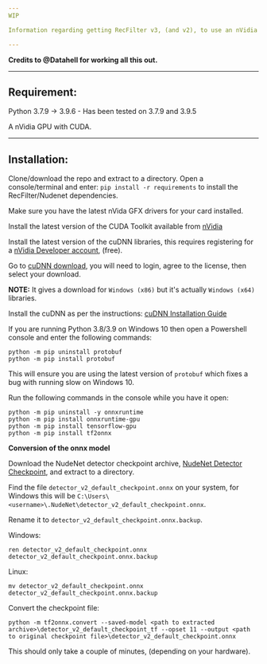 ```yaml
---
WIP

Information regarding getting RecFilter v3, (and v2), to use an nVidia GPU.

---
```


**Credits to @Datahell for working all this out.**

---

## Requirement:

Python 3.7.9 -> 3.9.6 - Has been tested on 3.7.9 and 3.9.5

A nVidia GPU with CUDA.

---

## Installation:

Clone/download the repo and extract to a directory.
Open a console/terminal and enter:
`pip install -r requirements` to install the RecFilter/Nudenet dependencies.

Make sure you have the latest nVida GFX drivers for your card installed.

Install the latest version of the CUDA Toolkit available from [nVidia](https://developer.nvidia.com/cuda-downloads)

Install the latest version of the cuDNN libraries, this requires registering for a [nVidia Developer account](https://developer.nvidia.com/), (free).

Go to [cuDNN download](https://developer.nvidia.com/rdp/cudnn-download), you will need to login, agree to the license, then select your download.

**NOTE:** It gives a download for `Windows (x86)` but it's actually `Windows (x64)` libraries.

Install the cuDNN as per the instructions: [cuDNN Installation Guide](https://docs.nvidia.com/deeplearning/cudnn/install-guide/index.html)

If you are running Python 3.8/3.9 on Windows 10 then open a Powershell console and enter the following commands:

```
python -m pip uninstall protobuf
python -m pip install protobuf
```

This will ensure you are using the latest version of `protobuf` which fixes a bug with running slow on Windows 10.

Run the following commands in the console while you have it open:

```
python -m pip uninstall -y onnxruntime
python -m pip install onnxruntime-gpu
python -m pip install tensorflow-gpu
python -m pip install tf2onnx
```

**Conversion of the onnx model**

Download the NudeNet detector checkpoint archive, [NudeNet Detector Checkpoint](https://github.com/notAI-tech/NudeNet/releases/download/v0/detector_v2_default_checkpoint_tf.tar), and extract to a directory.

Find the file `detector_v2_default_checkpoint.onnx` on your system, for Windows this will be `C:\Users\<username>\.NudeNet\detector_v2_default_checkpoint.onnx`.

Rename it to `detector_v2_default_checkpoint.onnx.backup`.

Windows:
```
ren detector_v2_default_checkpoint.onnx detector_v2_default_checkpoint.onnx.backup
```
Linux:
```
mv detector_v2_default_checkpoint.onnx detector_v2_default_checkpoint.onnx.backup
```

Convert the checkpoint file:
```
python -m tf2onnx.convert --saved-model <path to extracted archive>\detector_v2_default_checkpoint_tf --opset 11 --output <path to original checkpoint file>\detector_v2_default_checkpoint.onnx
```

This should only take a couple of minutes, (depending on your hardware).
